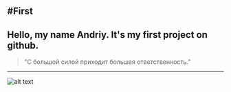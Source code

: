 #First
---
Hello, my name Andriy. It's my first project on github.
---
> "С большой силой приходит большая ответственность."
---
![alt text](https://d2hhj3gz5jljkm.cloudfront.net/wallpapers2/061/296/086/016/original/avatar.jpg)
